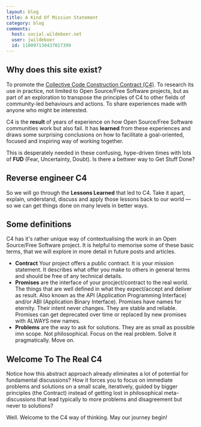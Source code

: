 ```yaml
---
layout: blog
title: A Kind Of Mission Statement
category: blog
comments:
  host: social.wildeboer.net
  user: jwildeboer
  id: 110097130437017399 
---
```


## Why does this site exist?

To promote the [Collective Code Construction Contract (C4)](/C4/). To research its use in practice, not limited to Open Source/Free Software projects, but as part of an exploration to transpose the principles of C4 to other fields of community-led behaviours and actions. To share experiences made with anyone who might be interested.

C4 is the **result** of years of experience on how Open Source/Free Software communities work but also fail. It has **learned** from these experiences and draws some surprising conclusions on how to facilitate a goal-oriented, focused and inspiring way of working together.

This is desperately needed in these confusing, hype-driven times with lots of **FUD** (Fear, Uncertainty, Doubt). Is there a bettwer way to Get Stuff Done?

## Reverse engineer C4

So we will go through the **Lessons Learned** that led to C4. Take it apart, explain, understand, discuss and apply those lessons back to our world &mdash; so we can get things done on many levels in better ways.

## Some definitions

C4 has it's rather unique way of contextualising the work in an Open Source/Free Software project. It is helpful to memorise some of these basic terms, that we will explore in more detail in future posts and articles.

- **Contract** Your project offers a public contract. It is your mission statement. It describes what offer you make to others in general terms and should be free of any technical details.
- **Promises** are the interface of your procject/contract to the real world. The things that are well defined in what they expect/accept and deliver as result. Also known as the API (Application Programming Interface) and/or ABI (Application Binary Interface). Promises have names for eternity. Their intent never changes. They are stable and reliable. Promises can get deprecated over time or replaced by new promises with ALWAYS new names.
- **Problems** are the way to ask for solutions. They are as small as possible imn scope. Not philosophical. Focus on the real problem. Solve it pragmatically. Move on.

## Welcome To The Real C4

Notice how this abstract approach already eliminates a lot of potential for fundamental discussions? How it forces you to focus on immediate problems and solutions on a small scale, iteratively, guided by bigger principles (the Contract) instead of getting lost in philosophical meta-discussions that lead typically to more problems and disagreement but never to solutions? 

Well. Welcome to the C4 way of thinking. May our journey begin!